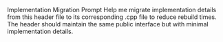 Implementation Migration Prompt
Help me migrate implementation details from this header file to its corresponding .cpp file to reduce rebuild times. The header should maintain the same public interface but with minimal implementation details.